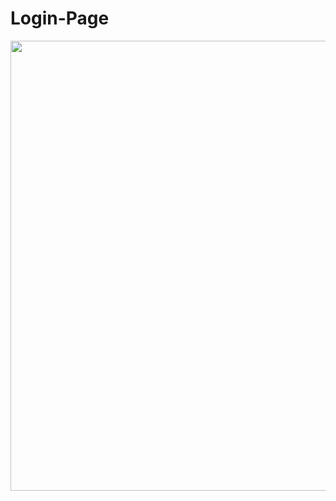 # Login-Page

<div align="center">
  <img src="https://user-images.githubusercontent.com/15936327/154165749-6f113acc-2bbd-4758-b647-ebc7f1ad930c.jpeg" width="720px"/>
</div>
